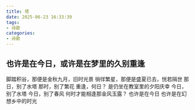 ```yaml
---
title: 塔
date: 2025-06-23 16:33:39
tags: 
- 诗歌
categories: 
- 诗歌
---
```

## 也许是在今日，或许是在梦里的久别重逢
脚踏积谷，那便是金秋九月，旧时光景
徜徉繁星，那便是盛夏已去，恍若隔世
那日，别了水塔
那时，别了繁花
重逢，何日？
是仍坐在教室里的夕阳庆幸
今日，别了水塔
今日，别了春风
何时才能相逢那金风玉露？
也许是在今日
也许是在幻想乡中的时光

